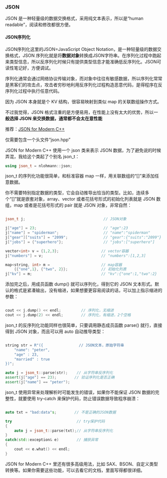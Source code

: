### JSON

JSON 是一种轻量级的数据交换格式，采用纯文本表示，所以是“human readable”，阅读和修改都很方便。

#### JSON序列化

JSON序列化这里的JSON=JavaScript Object Notation，是一种轻量级的数据交换格式，JSON 序列化就是将**数据对象**转换成JSON字符串。在序列化过程中跑起来类型信息，所以反序列化时候只有提供类型信息才能准确低反序列化。JSON可读性笔记好，方便调试。

序列化通常会通过网络协议传输对象，而对象中往往有敏感数据，所以序列化常常是黑客们的攻击点，攻击者穷秒地利用反序列化过程构造恶意代码，是得程序在反序列化过程中执行任意代码。



因为 JSON 本身就是个 KV 结构，很容易映射到类似 map 的关联数组操作方式。

不过我觉得，JSON 格式注重的是方便易用，在性能上没有太大的优势，所以一**般选择 JSON 来交换数据，通常都不会太在意性能**

推荐：[JSON for Modern C++](https://github.com/nlohmann/json)

仅需要包含一个头文件“json.hpp”

JSON for Modern C++ 使用一个 json 类来表示 JSON 数据，为了避免说的时候弄混，我给这个类起了个别名 json_t：

```c++
using json_t = nlohmann::json;
```

json_t 的序列化功能很简单，和标准容器 map 一样，用关联数组的“[]”来添加任意数据。

你不需要特别指定数据的类型，它会自动推导出恰当的类型。比如，连续多个“[]”就是嵌套对象，array、vector 或者花括号形式的初始化列表就是 JSON 数组，map 或者是花括号形式的 pair 就是 JSON 对象，非常自然：

```c++

json_t j;                                   // JSON对象

j["age"] = 23;                              // "age":23
j["name"] = "spiderman";                    // "name":"spiderman"
j["gear"]["suits"] = "2099";                // "gear":{"suits":"2099"}
j["jobs"] = {"superhero"};                  // "jobs":["superhero"]  

vector<int> v = {1,2,3};                   // vector容器
j["numbers"] = v;                          // "numbers":[1,2,3]

map<string, int> m =                       // map容器
    {{"one",1}, {"two", 2}};               // 初始化列表 
j["kv"] = m;                               // "kv":{"one":1,"two":2}
```

添加完之后，用成员函数 dump() 就可以序列化，得到它的 JSON 文本形式。默认的格式是紧凑输出，没有缩进，如果想要更容易阅读的话，可以加上指示缩进的参数：

```c++

cout << j.dump() << endl;         // 序列化，无缩进
cout << j.dump(2) << endl;        // 序列化，有缩进，2个空格
```

json_t 的反序列化功能同样也很简单，只要调用静态成员函数 parse() 就行，直接得到 JSON 对象，而且可以用 auto 自动推导类型：

```c++

string str = R"({                // JSON文本，原始字符串
    "name": "peter",
    "age" : 23,
    "married" : true
})";

auto j = json_t::parse(str);    // 从字符串反序列化
assert(j["age"] == 23);        // 验证序列化是否正确
assert(j["name"] == "peter");
```

json_t 使用异常来处理解析时可能发生的错误，如果你不能保证 JSON 数据的完整性，就要使用 try-catch 来保护代码，防止错误数据导致程序崩溃：

```c++

auto txt = "bad:data"s;        // 不是正确的JSON数据

try                             // try保护代码
{
    auto j = json_t::parse(txt);// 从字符串反序列化
}
catch(std::exception& e)        // 捕获异常
{
    cout << e.what() << endl;
}
```

JSON for Modern C++ 里还有很多高级用法，比如 SAX、BSON、自定义类型转换等。如果你需要这些功能，可以去看它的文档，里面写得都很详细。

